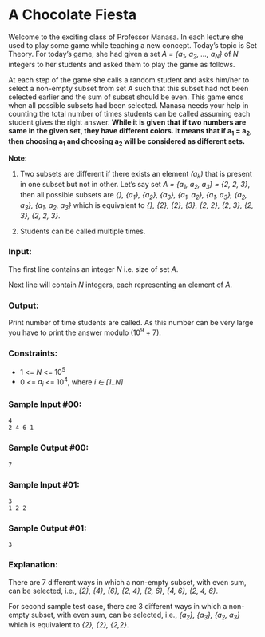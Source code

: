 A Chocolate Fiesta
==================

Welcome to the exciting class of Professor Manasa. In each lecture she used to play some game while teaching a new concept. Today’s topic is Set Theory. For today’s game, she had given a set *A = {a<sub>1</sub>, a<sub>2</sub>, ..., a<sub>N</sub>}* of *N* integers to her students and asked them to play the game as follows.

At each step of the game she calls a random student and asks him/her to select a non-empty subset from set *A* such that this subset had not been selected earlier and the sum of subset should be even. This game ends when all possible subsets had been selected. Manasa needs your help in counting the total number of times students can be called assuming each student gives the right answer. **While it is given that if two numbers are same in the given set, they have different colors. It means that if a<sub>1</sub> = a<sub>2</sub>, then choosing a<sub>1</sub> and choosing a<sub>2</sub> will be considered as different sets.**

**Note:**

1. Two subsets are different if there exists an element *(a<sub>k</sub>)* that is present in one subset but not in other. Let’s say set *A = {a<sub>1</sub>, a<sub>2</sub>, a<sub>3</sub>} = {2, 2, 3}*, then all possible subsets are *{}, {a<sub>1</sub>}, {a<sub>2</sub>}, {a<sub>3</sub>}, {a<sub>1</sub>, a<sub>2</sub>}, {a<sub>1</sub>, a<sub>3</sub>}, {a<sub>2</sub>, a<sub>3</sub>}, {a<sub>1</sub>, a<sub>2</sub>, a<sub>3</sub>}* which is equivalent to *{}, {2}, {2}, {3}, {2, 2}, {2, 3}, {2, 3}, {2, 2, 3}*.

2. Students can be called multiple times.

### Input:

The first line contains an integer *N* i.e. size of set *A*.

Next line will contain *N* integers, each representing an element of *A*.

### Output:

Print number of time students are called. As this number can be very large you have to print the answer modulo (10<sup>9</sup> + 7).

### Constraints:

* 1 <= *N* <= 10<sup>5</sup>
* 0 <= *a<sub>i</sub>* <= 10<sup>4</sup>, where *i ∈ [1..N]*

### Sample Input #00:

    4
    2 4 6 1

### Sample Output #00:

    7

### Sample Input #01:

    3
    1 2 2

### Sample Output #01:

    3

### Explanation:

There are 7 different ways in which a non-empty subset, with even sum, can be selected, i.e., *{2}, {4}, {6}, {2, 4}, {2, 6}, {4, 6}, {2, 4, 6}*.

For second sample test case, there are 3 different ways in which a non-empty subset, with even sum, can be selected, i.e., *{a<sub>2</sub>}, {a<sub>3</sub>}, {a<sub>2</sub>, a<sub>3</sub>}* which is equivalent to *{2}, {2}, {2,2}*.
